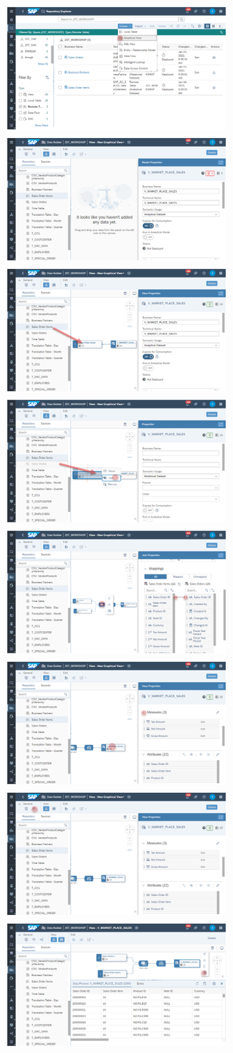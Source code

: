 
<br><br>![](../images/dmp_sales_view_01.png)
<br><br>![](../images/dmp_sales_view_02.png)
<br><br>![](../images/dmp_sales_view_03.png)
<br><br>![](../images/dmp_sales_view_04.png)
<br><br>![](../images/dmp_sales_view_05.png)
<br><br>![](../images/dmp_sales_view_06.png)
<br><br>![](../images/dmp_sales_view_07.png)
<br><br>![](../images/dmp_sales_view_08.png)
